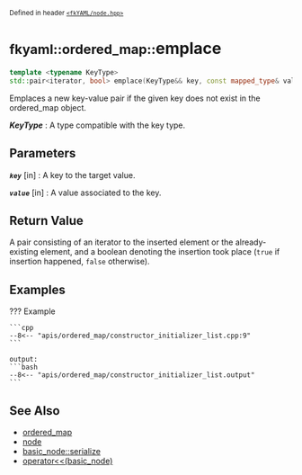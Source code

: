<small>Defined in header [`<fkYAML/node.hpp>`](https://github.com/fktn-k/fkYAML/blob/develop/include/fkYAML/ordered_map.hpp)</small>

# <small>fkyaml::ordered_map::</small>emplace

```cpp
template <typename KeyType>
std::pair<iterator, bool> emplace(KeyType&& key, const mapped_type& value) noexcept;
```

Emplaces a new key-value pair if the given key does not exist in the ordered_map object.

***KeyType***
:   A type compatible with the key type.

## **Parameters**

***`key`*** [in]
:   A key to the target value.

***`value`*** [in]
:   A value associated to the key.

## **Return Value**

A pair consisting of an iterator to the inserted element or the already-existing element, and a boolean denoting the insertion took place (`true` if insertion happened, `false` otherwise).

## **Examples**

??? Example

    ```cpp
    --8<-- "apis/ordered_map/constructor_initializer_list.cpp:9"
    ```

    output:
    ```bash
    --8<-- "apis/ordered_map/constructor_initializer_list.output"
    ```

## **See Also**

* [ordered_map](index.md)
* [node](../basic_node/node.md)
* [basic_node::serialize](../basic_node/serialize.md)
* [operator<<(basic_node)](../basic_node/insertion_operator.md)
